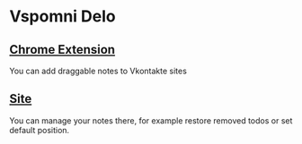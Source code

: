 # Vspomni Delo

## [Chrome Extension](https://chrome.google.com/webstore/detail/%D0%B2%D1%81%D0%BF%D0%BE%D0%BC%D0%BD%D0%B8-%D0%B4%D0%B5%D0%BB%D0%BE-%D0%B7%D0%B0%D0%BC%D0%B5%D1%82%D0%BA%D0%B8-%D0%BD%D0%B0-%D0%BF/djibejkjnciejcldejbajiihmickgloe)
You can add draggable notes to Vkontakte sites

## [Site](http://vspomni-delo.ru/)
You can manage your notes there, for example restore removed todos or set default position.